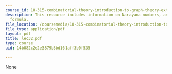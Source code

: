 ```yaml
---
course_id: 18-315-combinatorial-theory-introduction-to-graph-theory-extremal-and-enumerative-combinatorics-spring-2005
description: This resource includes information on Narayana numbers, and MacMahon
  formula.
file_location: /coursemedia/18-315-combinatorial-theory-introduction-to-graph-theory-extremal-and-enumerative-combinatorics-spring-2005/14b082c2e2e3879b3bd161aff3b0f535_lec32.pdf
file_type: application/pdf
layout: pdf
title: lec32.pdf
type: course
uid: 14b082c2e2e3879b3bd161aff3b0f535

---
```

None